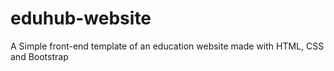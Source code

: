 # eduhub-website


A Simple front-end template of an education website made with HTML, CSS and Bootstrap

